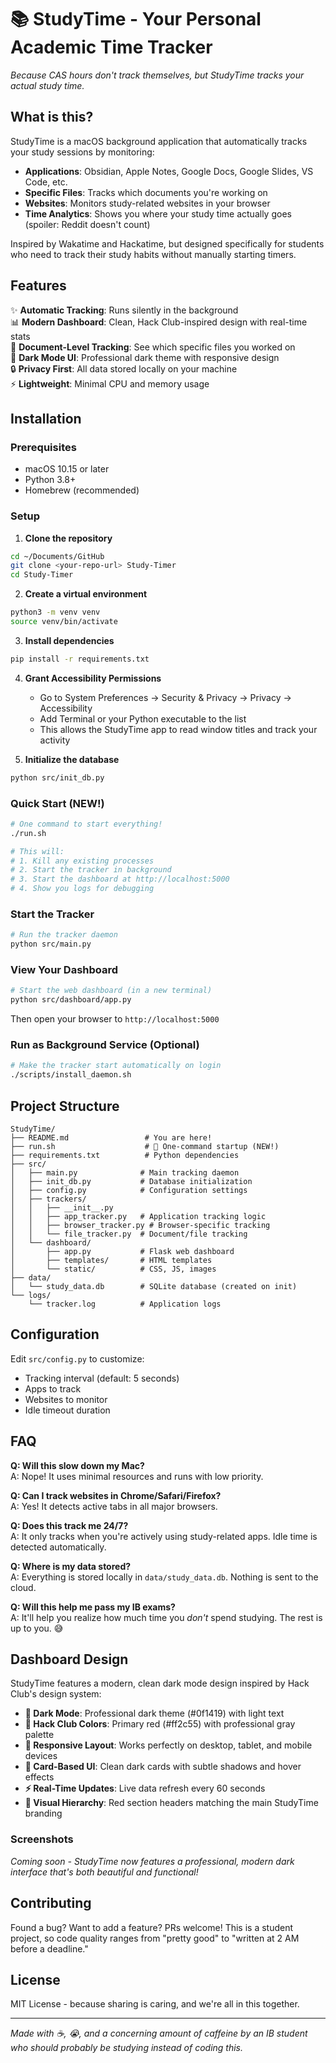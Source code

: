 # 📚 StudyTime - Your Personal Academic Time Tracker

*Because CAS hours don't track themselves, but StudyTime tracks your actual study time.*

## What is this?

StudyTime is a macOS background application that automatically tracks your study sessions by monitoring:
- **Applications**: Obsidian, Apple Notes, Google Docs, Google Slides, VS Code, etc.
- **Specific Files**: Tracks which documents you're working on
- **Websites**: Monitors study-related websites in your browser
- **Time Analytics**: Shows you where your study time actually goes (spoiler: Reddit doesn't count)

Inspired by Wakatime and Hackatime, but designed specifically for students who need to track their study habits without manually starting timers.

## Features

✨ **Automatic Tracking**: Runs silently in the background  
📊 **Modern Dashboard**: Clean, Hack Club-inspired design with real-time stats  
📝 **Document-Level Tracking**: See which specific files you worked on  
🎨 **Dark Mode UI**: Professional dark theme with responsive design  
🔒 **Privacy First**: All data stored locally on your machine  
⚡ **Lightweight**: Minimal CPU and memory usage  

## Installation

### Prerequisites
- macOS 10.15 or later
- Python 3.8+
- Homebrew (recommended)

### Setup

1. **Clone the repository**
```bash
cd ~/Documents/GitHub
git clone <your-repo-url> Study-Timer
cd Study-Timer
```

2. **Create a virtual environment**
```bash
python3 -m venv venv
source venv/bin/activate
```

3. **Install dependencies**
```bash
pip install -r requirements.txt
```

4. **Grant Accessibility Permissions**
   - Go to System Preferences → Security & Privacy → Privacy → Accessibility
   - Add Terminal or your Python executable to the list
   - This allows the StudyTime app to read window titles and track your activity

5. **Initialize the database**
```bash
python src/init_db.py
```

### Quick Start (NEW!)
```bash
# One command to start everything!
./run.sh

# This will:
# 1. Kill any existing processes
# 2. Start the tracker in background
# 3. Start the dashboard at http://localhost:5000
# 4. Show you logs for debugging
```

### Start the Tracker
```bash
# Run the tracker daemon
python src/main.py
```

### View Your Dashboard
```bash
# Start the web dashboard (in a new terminal)
python src/dashboard/app.py
```

Then open your browser to `http://localhost:5000`

### Run as Background Service (Optional)
```bash
# Make the tracker start automatically on login
./scripts/install_daemon.sh
```

## Project Structure

```
StudyTime/
├── README.md                 # You are here!
├── run.sh                    # 🚀 One-command startup (NEW!)
├── requirements.txt          # Python dependencies
├── src/
│   ├── main.py              # Main tracking daemon
│   ├── init_db.py           # Database initialization
│   ├── config.py            # Configuration settings
│   ├── trackers/
│   │   ├── __init__.py
│   │   ├── app_tracker.py   # Application tracking logic
│   │   ├── browser_tracker.py # Browser-specific tracking
│   │   └── file_tracker.py  # Document/file tracking
│   └── dashboard/
│       ├── app.py           # Flask web dashboard
│       ├── templates/       # HTML templates
│       └── static/          # CSS, JS, images
├── data/
│   └── study_data.db        # SQLite database (created on init)
└── logs/
    └── tracker.log          # Application logs
```

## Configuration

Edit `src/config.py` to customize:
- Tracking interval (default: 5 seconds)
- Apps to track
- Websites to monitor
- Idle timeout duration

## FAQ

**Q: Will this slow down my Mac?**  
A: Nope! It uses minimal resources and runs with low priority.

**Q: Can I track websites in Chrome/Safari/Firefox?**  
A: Yes! It detects active tabs in all major browsers.

**Q: Does this track me 24/7?**  
A: It only tracks when you're actively using study-related apps. Idle time is detected automatically.

**Q: Where is my data stored?**  
A: Everything is stored locally in `data/study_data.db`. Nothing is sent to the cloud.

**Q: Will this help me pass my IB exams?**  
A: It'll help you realize how much time you *don't* spend studying. The rest is up to you. 😅

## Dashboard Design

StudyTime features a modern, clean dark mode design inspired by Hack Club's design system:

- **🌙 Dark Mode**: Professional dark theme (#0f1419) with light text
- **🎨 Hack Club Colors**: Primary red (#ff2c55) with professional gray palette
- **📱 Responsive Layout**: Works perfectly on desktop, tablet, and mobile devices
- **💎 Card-Based UI**: Clean dark cards with subtle shadows and hover effects
- **⚡ Real-Time Updates**: Live data refresh every 60 seconds
- **🎯 Visual Hierarchy**: Red section headers matching the main StudyTime branding

### Screenshots

*Coming soon - StudyTime now features a professional, modern dark interface that's both beautiful and functional!*

## Contributing

Found a bug? Want to add a feature? PRs welcome! This is a student project, so code quality ranges from "pretty good" to "written at 2 AM before a deadline."

## License

MIT License - because sharing is caring, and we're all in this together.

---

*Made with ☕, 😭, and a concerning amount of caffeine by an IB student who should probably be studying instead of coding this.*
